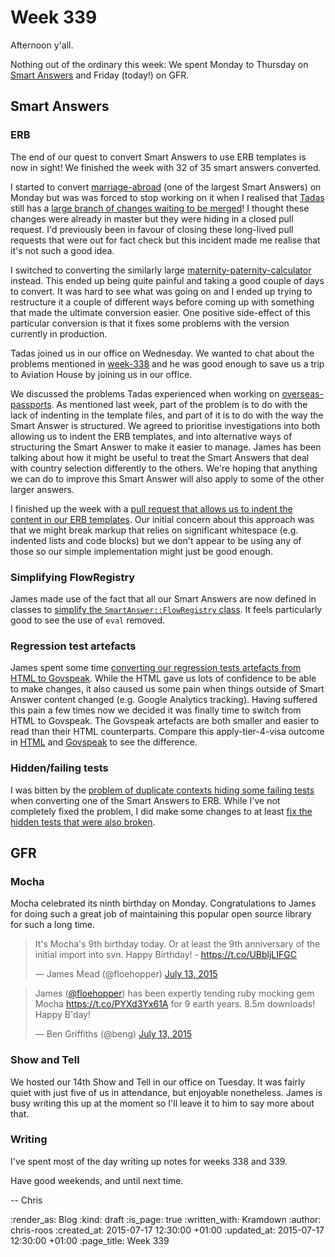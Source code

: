 Week 339
========

Afternoon y'all.

Nothing out of the ordinary this week: We spent Monday to Thursday on [Smart Answers][] and Friday (today!) on GFR.

## Smart Answers

### ERB

The end of our quest to convert Smart Answers to use ERB templates is now in sight! We finished the week with 32 of 35 smart answers converted.

I started to convert [marriage-abroad][] (one of the largest Smart Answers) on Monday but was was forced to stop working on it when I realised that [Tadas][] still has a [large branch of changes waiting to be merged][marriage-abroad-changes]! I thought these changes were already in master but they were hiding in a closed pull request. I'd previously been in favour of closing these long-lived pull requests that were out for fact check but this incident made me realise that it's not such a good idea.

I switched to converting the similarly large [maternity-paternity-calculator][] instead. This ended up being quite painful and taking a good couple of days to convert. It was hard to see what was going on and I ended up trying to restructure it a couple of different ways before coming up with something that made the ultimate conversion easier. One positive side-effect of this particular conversion is that it fixes some problems with the version currently in production.

Tadas joined us in our office on Wednesday. We wanted to chat about the problems mentioned in [week-338][] and he was good enough to save us a trip to Aviation House by joining us in our office.

We discussed the problems Tadas experienced when working on [overseas-passports][]. As mentioned last week, part of the problem is to do with the lack of indenting in the template files, and part of it is to do with the way the Smart Answer is structured. We agreed to prioritise investigations into both allowing us to indent the ERB templates, and into alternative ways of structuring the Smart Answer to make it easier to manage. James has been talking about how it might be useful to treat the Smart Answers that deal with country selection differently to the others. We're hoping that anything we can do to improve this Smart Answer will also apply to some of the other larger answers.

I finished up the week with a [pull request that allows us to indent the content in our ERB templates][indent-erb-templates]. Our initial concern about this approach was that we might break markup that relies on significant whitespace (e.g. indented lists and code blocks) but we don't appear to be using any of those so our simple implementation might just be good enough.

### Simplifying FlowRegistry

James made use of the fact that all our Smart Answers are now defined in classes to [simplify the `SmartAnswer::FlowRegistry` class][flow-registry]. It feels particularly good to see the use of `eval` removed.

### Regression test artefacts

James spent some time [converting our regression tests artefacts from HTML to Govspeak][html-to-govspeak]. While the HTML gave us lots of confidence to be able to make changes, it also caused us some pain when things outside of Smart Answer content changed (e.g. Google Analytics tracking). Having suffered this pain a few times now we decided it was finally time to switch from HTML to Govspeak. The Govspeak artefacts are both smaller and easier to read than their HTML counterparts. Compare this apply-tier-4-visa outcome in [HTML][apply-tier-4-html] and [Govspeak][apply-tier-4-govspeak] to see the difference.

### Hidden/failing tests

I was bitten by the [problem of duplicate contexts hiding some failing tests][] when converting one of the Smart Answers to ERB. While I've not completely fixed the problem, I did make some changes to at least [fix the hidden tests that were also broken][].

## GFR

### Mocha

Mocha celebrated its ninth birthday on Monday. Congratulations to James for doing such a great job of maintaining this popular open source library for such a long time.

<blockquote class="twitter-tweet" lang="en"><p lang="en" dir="ltr">It&#39;s Mocha&#39;s 9th birthday today. Or at least the 9th anniversary of the initial import into svn. Happy Birthday! - <a href="https://t.co/UBbljLIFGC">https://t.co/UBbljLIFGC</a></p>&mdash; James Mead (@floehopper) <a href="https://twitter.com/floehopper/status/620641401487925248">July 13, 2015</a></blockquote>
<script async src="//platform.twitter.com/widgets.js" charset="utf-8"></script>

<blockquote class="twitter-tweet" lang="en"><p lang="en" dir="ltr">James (<a href="https://twitter.com/floehopper">@floehopper</a>) has been expertly tending ruby mocking gem Mocha <a href="https://t.co/PYXd3Yx61A">https://t.co/PYXd3Yx61A</a> for 9 earth years. 8.5m downloads! Happy B&#39;day!</p>&mdash; Ben Griffiths (@beng) <a href="https://twitter.com/beng/status/620698669067730944">July 13, 2015</a></blockquote>
<script async src="//platform.twitter.com/widgets.js" charset="utf-8"></script>

### Show and Tell

We hosted our 14th Show and Tell in our office on Tuesday. It was fairly quiet with just five of us in attendance, but enjoyable nonetheless. James is busy writing this up at the moment so I'll leave it to him to say more about that.

### Writing

I've spent most of the day writing up notes for weeks 338 and 339.

Have good weekends, and until next time.

-- Chris

[Smart Answers]: https://github.com/alphagov/smart-answers
[Tadas]: https://github.com/tadast
[apply-tier-4-govspeak]: https://github.com/alphagov/smart-answers/blob/70b643095361b318c4748cf8d81e589f0a269825/test/artefacts/apply-tier-4-visa/extend_child/QNCPTDW26.txt
[apply-tier-4-html]: https://github.com/alphagov/smart-answers/blob/36f0b5cebfecf0927e1abcdbdccd3e39d7a20708/test/artefacts/apply-tier-4-visa/extend_child/QNCPTDW26.html
[flow-registry]: https://github.com/alphagov/smart-answers/commit/2620dc0
[fix the hidden tests that were also broken]: https://github.com/alphagov/smart-answers/commit/743e14311e0cc0369c099b2704e9e6ed7183e655
[html-to-govspeak]: https://github.com/alphagov/smart-answers/commit/ac05978c64d2b57d64d8af361d110e95ce352bba
[indent-erb-templates]: https://github.com/alphagov/smart-answers/pull/1824
[marriage-abroad]: https://www.gov.uk/marriage-abroad
[marriage-abroad-changes]: https://github.com/alphagov/smart-answers/pull/1771
[maternity-paternity-calculator]: https://www.gov.uk/maternity-paternity-calculator
[overseas-passports]: https://www.gov.uk/overseas-passports
[problem of duplicate contexts hiding some failing tests]: https://github.com/alphagov/smart-answers/issues/1626
[week-338]: /week-338

:render_as: Blog
:kind: draft
:is_page: true
:written_with: Kramdown
:author: chris-roos
:created_at: 2015-07-17 12:30:00 +01:00
:updated_at: 2015-07-17 12:30:00 +01:00
:page_title: Week 339
